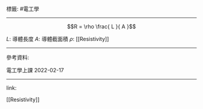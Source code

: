 標籤: #電工學 

---

$$R = \rho \frac{ L }{ A }$$

$L$: 導體長度
$A$: 導體截面積
$\rho$: [[Resistivity]]

---

參考資料:

電工學上課 2022-02-17

---

link:

[[Resistivity]]